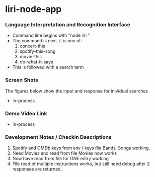 # liri-node-app
### Language Interpretation and Recognition Interface
  * Command line begins with "node liri "
  * The command is next. it is one  of:
    1. concert-this
    2. spotify-this-song
    3. movie-this
    4. do-what-it-says
  * This is followed with a search term

### Screen Shots
The figures below show the input and response for inividual searches

  * In-process

### Demo Video Link

  * In-process


### Development Notes / Checkin Descriptions
  1. Spotify and OMDb keys from env / keys file
Bands, Songs working. 
  2. Need Movies and read from file
Movies now works
  3. Now have read from file for ONE  entry working
  4. File read of multiple instructions works, but still need debug after 2 responses are returned.

